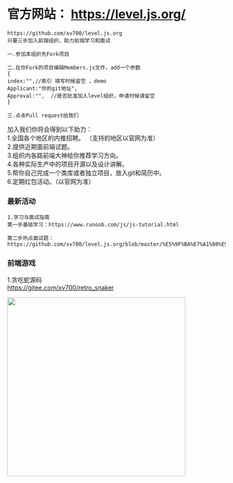 
# 官方网站：  https://level.js.org/
```
https://github.com/xv700/level.js.org  
只要三步加入前端组织，助力前端学习和面试  

一.参加本组织先Fork项目   

二.在你Fork的项目编辑Members.js文件，add一个参数  
{  
index:"",//索引 填写时候留空 ，demo   
Applicant:"你的git地址",  
Approval:"",  //是否批准加入level组织，申请时候请留空    
}      

三.点击Pull request给我们  
```

加入我们你将会得到以下助力：    
1.全国各个地区的内推招聘。  （支持的地区以官网为准）   
2.提供近期面前端试题。       
3.组织内各路前端大神给你推荐学习方向。    
4.各种实际生产中的项目开源以及设计讲解。  
5.帮你自己完成一个类库或者独立项目，放入git和简历中。  
6.定期红包活动。（以官网为准）  
### 最新活动
```
1.学习与面试指南  
第一步基础学习：https://www.runoob.com/js/js-tutorial.html  

第二步热点面试题：https://github.com/xv700/level.js.org/blob/master/%E5%9F%BA%E7%A1%80%E9%9D%A2%E8%AF%95%E9%A2%98.md  
```
### 前端游戏

1.贪吃蛇源码     
https://gitee.com/xv700/retro_snaker  


<img src="https://level.js.org/css/20191127221128.jpg" height="411" />

